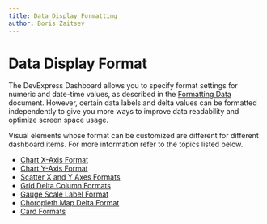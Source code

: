 ```yaml
---
title: Data Display Formatting
author: Boris Zaitsev
---
```

# Data Display Format

The DevExpress Dashboard allows you to specify format settings for numeric and date-time values, as described in the [Formatting Data](../data-shaping/formatting-data.md) document. However, certain data labels and delta values can be formatted independently to give you more ways to improve data readability and optimize screen space usage.

Visual elements whose format can be customized are different for different dashboard items. For more information refer to the topics listed below.


* [Chart X-Axis Format](../dashboard-item-settings/chart/axes/x-axis.md)
* [Chart Y-Axis Format](../dashboard-item-settings/chart/axes/y-axis.md)
* [Scatter X and Y Axes Formats](../dashboard-item-settings/scatter-chart/axes.md)
* [Grid Delta Column Formats](../dashboard-item-settings/grid/columns/delta-column.md)
* [Gauge Scale Label Format](../dashboard-item-settings/gauges/gauge-scale.md)
* [Choropleth Map Delta Format](../dashboard-item-settings/choropleth-map/map-coloring/delta.md)
* [Card Formats](../dashboard-item-settings/cards/formatting.md)
